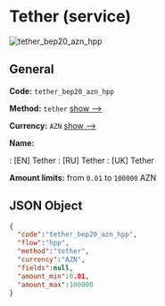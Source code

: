 
# Tether (service) 
![tether_bep20_azn_hpp](https://static.openfintech.io/payment_methods/tether_bep20_azn_hpp/logo.svg?w=400&c=v0.59.26#w200)  

## General 
 
**Code:** `tether_bep20_azn_hpp` 
 
**Method:** `tether` 
 [show -->](/payment-methods/tether/) 
 
**Currency:** `AZN` [show -->](/currencies/AZN/) 
 
**Name:** 
 
:	[EN] Tether 
:	[RU] Tether 
:	[UK] Tether 
 
**Amount limits:** from `0.01` to `100000` AZN 

## JSON Object 

```json
{
  "code":"tether_bep20_azn_hpp",
  "flow":"hpp",
  "method":"tether",
  "currency":"AZN",
  "fields":null,
  "amount_min":0.01,
  "amount_max":100000
}
```  

